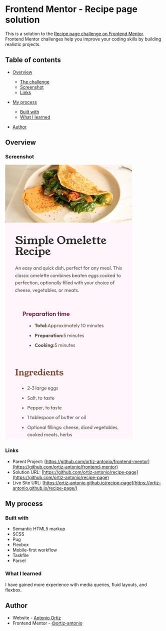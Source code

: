 # Frontend Mentor - Recipe page solution

This is a solution to the [Recipe page challenge on Frontend Mentor](https://www.frontendmentor.io/challenges/recipe-page-KiTsR8QQKm). Frontend Mentor challenges help you improve your coding skills by building realistic projects.

## Table of contents

- [Overview](#overview)
  - [The challenge](#the-challenge)
  - [Screenshot](#screenshot)
  - [Links](#links)
- [My process](#my-process)

  - [Built with](#built-with)
  - [What I learned](#what-i-learned)

- [Author](#author)

## Overview

### Screenshot

![](./screenshot.png)

### Links

- Parent Project: [https://github.com/ortiz-antonio/frontend-mentor](https://github.com/ortiz-antonio/frontend-mentor)
- Solution URL: [https://github.com/ortiz-antonio/recipe-page](https://github.com/ortiz-antonio/recipe-page)
- Live Site URL: [https://ortiz-antonio.github.io/recipe-page](https://ortiz-antonio.github.io/recipe-page/)

## My process

### Built with

- Semantic HTML5 markup
- SCSS
- Pug
- Flexbox
- Mobile-first workflow
- Taskfile
- Parcel

### What I learned

I have gained more experience with media queries, fluid layouts, and flexbox.

## Author

- Website - [Antonio Ortiz](https://ortiz.studio)
- Frontend Mentor - [@ortiz-antonio](https://www.frontendmentor.io/profile/ortiz-antonio)
